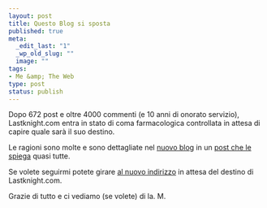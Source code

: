 ```yaml
--- 
layout: post
title: Questo Blog si sposta
published: true
meta: 
  _edit_last: "1"
  _wp_old_slug: ""
  image: ""
tags: 
- Me &amp; The Web
type: post
status: publish
---
```

Dopo 672 post e oltre 4000 commenti (e 10 anni di onorato servizio), Lastknight.com entra in stato di coma farmacologica controllata in attesa di capire quale sarà il suo destino.  
  
Le ragioni sono molte e sono dettagliate nel [nuovo blog](http://matteoflora.com) in un [post che le spiega](http://matteoflora.com/2011/01/ciao-sono-matteo-e-questo-e-il-mio-blog/) quasi tutte.  
  
Se volete seguirmi potete girare [al nuovo indirizzo](http://matteoflora.com/2011/01/ciao-sono-matteo-e-questo-e-il-mio-blog/) in attesa del destino di Lastknight.com.  
  
Grazie di tutto e ci vediamo (se volete) di la. M.
